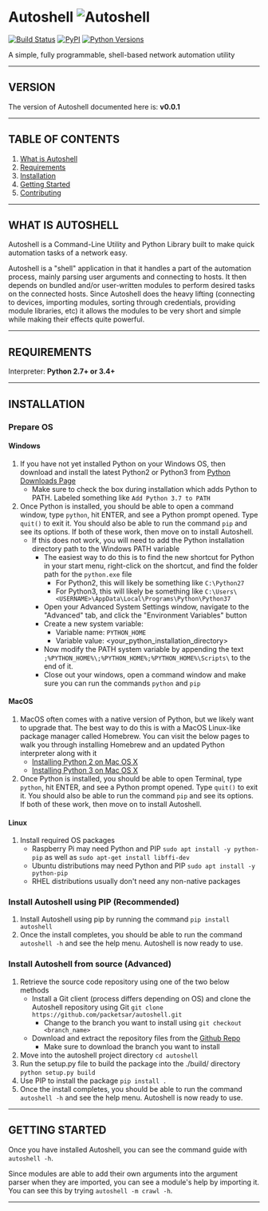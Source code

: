 # Autoshell ![Autoshell][logo]

[![Build Status](https://travis-ci.org/PackeTsar/autoshell.svg?branch=master)](https://travis-ci.org/PackeTsar/autoshell)
[![PyPI](https://img.shields.io/pypi/v/autoshell.svg)](https://pypi.python.org/pypi/autoshell)
[![Python Versions](https://img.shields.io/pypi/pyversions/autoshell.svg)](https://pypi.python.org/pypi/autoshell)


A simple, fully programmable, shell-based network automation utility


-----------------------------------------
##   VERSION   ##
The version of Autoshell documented here is: **v0.0.1**


-----------------------------------------
##   TABLE OF CONTENTS   ##
1. [What is Autoshell](#what-is-autoshell)
2. [Requirements](#requirements)
3. [Installation](#installation)
4. [Getting Started](#getting-started)
5. [Contributing](#contributing)


-----------------------------------------
##   WHAT IS AUTOSHELL   ##
Autoshell is a Command-Line Utility and Python Library built to make quick automation tasks of a network easy.

Autoshell is a "shell" application in that it handles a part of the automation process, mainly parsing user arguments and connecting to hosts. It then depends on bundled and/or user-written modules to perform desired tasks on the connected hosts. Since Autoshell does the heavy lifting (connecting to devices, importing modules, sorting through credentials, providing module libraries, etc) it allows the modules to be very short and simple while making their effects quite powerful.


-----------------------------------------
##   REQUIREMENTS   ##
Interpreter: **Python 2.7+ or 3.4+**


-----------------------------------------
##   INSTALLATION   ##


### Prepare OS
#### Windows
1. If you have not yet installed Python on your Windows OS, then download and install the latest Python2 or Python3 from [Python Downloads Page](https://www.python.org/downloads/)
	- Make sure to check the box during installation which adds Python to PATH. Labeled something like `Add Python 3.7 to PATH`
2. Once Python is installed, you should be able to open a command window, type `python`, hit ENTER, and see a Python prompt opened. Type `quit()` to exit it. You should also be able to run the command `pip` and see its options. If both of these work, then move on to install Autoshell.
	- If this does not work, you will need to add the Python installation directory path to the Windows PATH variable
		- The easiest way to do this is to find the new shortcut for Python in your start menu, right-click on the shortcut, and find the folder path for the `python.exe` file
			- For Python2, this will likely be something like `C:\Python27`
			- For Python3, this will likely be something like `C:\Users\<USERNAME>\AppData\Local\Programs\Python\Python37`
		- Open your Advanced System Settings window, navigate to the "Advanced" tab, and click the "Environment Variables" button
		- Create a new system variable:
			- Variable name: `PYTHON_HOME`
			- Variable value: <your_python_installation_directory>
		- Now modify the PATH system variable by appending the text `;%PYTHON_HOME%\;%PYTHON_HOME%;%PYTHON_HOME%\Scripts\` to the end of it.
		- Close out your windows, open a command window and make sure you can run the commands `python` and `pip`

#### MacOS
1. MacOS often comes with a native version of Python, but we likely want to upgrade that. The best way to do this is with a MacOS Linux-like package manager called Homebrew. You can visit the below pages to walk you through installing Homebrew and an updated Python interpreter along with it
	- [Installing Python 2 on Mac OS X](https://docs.python-guide.org/starting/install/osx/)
	- [Installing Python 3 on Mac OS X](https://docs.python-guide.org/starting/install3/osx/)
2. Once Python is installed, you should be able to open Terminal, type `python`, hit ENTER, and see a Python prompt opened. Type `quit()` to exit it. You should also be able to run the command `pip` and see its options. If both of these work, then move on to install Autoshell.

#### Linux
1. Install required OS packages
	- Raspberry Pi may need Python and PIP `sudo apt install -y python-pip` as well as `sudo apt-get install libffi-dev`
	- Ubuntu distributions may need Python and PIP `sudo apt install -y python-pip`
	- RHEL distributions usually don't need any non-native packages


### Install Autoshell using PIP (Recommended)
1. Install Autoshell using pip by running the command `pip install autoshell`
2. Once the install completes, you should be able to run the command `autoshell -h` and see the help menu. Autoshell is now ready to use.

### Install Autoshell from source (Advanced)
1. Retrieve the source code repository using one of the two below methods
	- Install a Git client (process differs depending on OS) and clone the Autoshell repository using Git `git clone https://github.com/packetsar/autoshell.git`
		- Change to the branch you want to install using `git checkout <branch_name>`
	- Download and extract the repository files from the [Github Repo](https://github.com/PackeTsar/autoshell)
		- Make sure to download the branch you want to install
2. Move into the autoshell project directory `cd autoshell`
3. Run the setup.py file to build the package into the ./build/ directory `python setup.py build`
4. Use PIP to install the package `pip install .`
5. Once the install completes, you should be able to run the command `autoshell -h` and see the help menu. Autoshell is now ready to use.


-----------------------------------------
##   GETTING STARTED   ##
Once you have installed Autoshell, you can see the command guide with `autoshell -h`.

Since modules are able to add their own arguments into the argument parser when they are imported, you can see a module's help by importing it. You can see this by trying `autoshell -m crawl -h`.


-----------------------------------------






[logo]: http://www.packetsar.com/wp-content/uploads/autoshell_logo4_100.png
